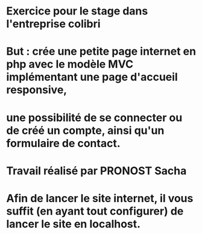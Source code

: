 # Exercice pour le stage dans l'entreprise colibri

# But : crée une petite page internet en php avec le modèle MVC implémentant une page d'accueil responsive, 
# une possibilité de se connecter ou de créé un compte, ainsi qu'un formulaire de contact.

# Travail réalisé par PRONOST Sacha

# Afin de lancer le site internet, il vous suffit (en ayant tout configurer) de lancer le site en localhost.